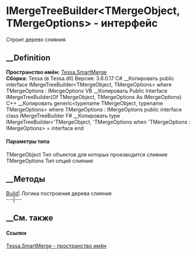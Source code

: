 # IMergeTreeBuilder<TMergeObject, TMergeOptions> \- интерфейс
Строит дерево слияния
## __Definition
 **Пространство имён:** [Tessa.SmartMerge](N_Tessa_SmartMerge.htm)  
 **Сборка:** Tessa (в Tessa.dll) Версия: 3.6.0.17
C# __Копировать
     public interface IMergeTreeBuilder<TMergeObject, TMergeOptions>
    where TMergeOptions : IMergeOptions
VB __Копировать
     Public Interface IMergeTreeBuilder(Of TMergeObject, TMergeOptions As IMergeOptions)
C++ __Копировать
    generic<typename TMergeObject, typename TMergeOptions>
    where TMergeOptions : IMergeOptions
    public interface class IMergeTreeBuilder
F# __Копировать
     type IMergeTreeBuilder<'TMergeObject, 'TMergeOptions when 'TMergeOptions : IMergeOptions> = interface end
#### Параметры типа
TMergeObject
    Тип объектов для которых производится слияние
TMergeOptions
    Тип опций слияния
##  __Методы
[Build](M_Tessa_SmartMerge_IMergeTreeBuilder_2_Build.htm)|  Логика построения
дерева слияния  
---|---  
## __См. также
#### Ссылки
[Tessa.SmartMerge - пространство имён](N_Tessa_SmartMerge.htm)
